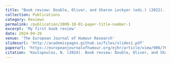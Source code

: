 ```yaml
---
title: "Book review: Double, Oliver, and Sharon Lockyer (eds.) (2022). Alternative Comedy Now and Then: Critical Perspectives. Palgrave Macmillan."
collection: Publications
category: Reviews
permalink: /publication/2009-10-01-paper-title-number-1
excerpt: 'My first book review'
date: 2024-04-26
venue: 'The European Journal of Humour Research'
slidesurl: 'http://academicpages.github.io/files/slides1.pdf'
paperurl: 'https://europeanjournalofhumour.org/ejhr/article/view/906/768'
citation: 'Koulopoulos, N. (2024). Book review: Double, Oliver, and Sharon Lockyer (eds.) (2022). Alternative Comedy Now and Then: Critical Perspectives. Palgrave Macmillan. The European Journal of Humour Research, 12(1), 273-276. https://europeanjournalofhumour.org/ejhr/article/view/906'
---
```


